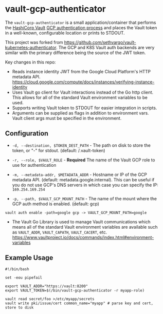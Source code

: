 # vault-gcp-authenticator

The `vault-gcp-authenticator` is a small application/container that performs the [HashiCorp Vault][vault] [GCP authentication process][vault-gcp-auth]
and places the Vault token in a well-known, configurable location or prints to STDOUT.

[vault]: https://www.vaultproject.io
[vault-gcp-auth]: https://www.vaultproject.io/docs/auth/kubernetes.html#authentication

This project was forked from https://github.com/sethvargo/vault-kubernetes-authenticator.
The GCP and K8S Vault auth backends are very similar with the primary difference being the source
of the JWT token.

Key changes in this repo:

* Reads instance identity JWT from the Google Cloud Platform's HTTP metadata API. https://cloud.google.com/compute/docs/instances/verifying-instance-identity
* Uses Vault go client for Vault interactions instead of the Go http client. This allows for all of the standard Vault environment variables to be used.
* Supports writing Vault token to STDOUT for easier integration in scripts.
* Arguments can be supplied as flags in addition to environment vars. Vault client args must be specified in the environment.

## Configuration

- `-d, --destination, $TOKEN_DEST_PATH` - The path on disk to store the token, or "-" for stdout. (default: /.vault-token)

- `-r, --role, $VAULT_ROLE` - **Required** The name of the Vault GCP role to use for authentication

- `-m, --metadata-addr, $METADATA_ADDR` - Hostname or IP of the GCP metadata API. (default: metadata.google.internal). This can be useful if you do not use GCP's DNS servers in which case you can specify the IP: `169.254.169.254`

- `-p, --path, $VAULT_GCP_MOUNT_PATH` - The name of the mount where the GCP auth method is enabled. (default: gcp)

```text
vault auth enable -path=google gcp -> VAULT_GCP_MOUNT_PATH=google
```

- The Vault Go Library is used to manage Vault communications which means all of the standard Vault environment variables are available
  such as `VAULT_ADDR`, `VAULT_CAPATH`, `VAULT_CACERT`, etc. https://www.vaultproject.io/docs/commands/index.html#environment-variables

## Example Usage

```shell
#!/bin/bash

set -eou pipefail

export VAULT_ADDR="https://vault:8200"
export VAULT_TOKEN=$(/bin/vault-gcp-authenticator -r myapp-role)

vault read secret/foo >/etc/myapp/secrets
vault write pki/issue/cert common_name="myapp" # parse key and cert, store to disk
```
